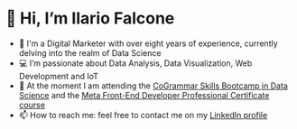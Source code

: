 # 👋 Hi, I’m Ilario Falcone
- 🚀 I'm a Digital Marketer with over eight years of experience, currently delving into the realm of Data Science
- 💻 I’m passionate about Data Analysis, Data Visualization, Web Development and IoT
- 🌱 At the moment I am attending the [CoGrammar Skills Bootcamp in Data Science](https://skills.cogrammar.com/) and the [Meta Front-End Developer Professional Certificate course](https://www.coursera.org/professional-certificates/meta-front-end-developer)
- 📫 How to reach me: feel free to contact me on my [LinkedIn profile](https://www.linkedin.com/in/ilariofalcone/)
<!--- - 💞️ I’m looking to collaborate on --->
<!---
falconeilario/falconeilario is a ✨ special ✨ repository because its `README.md` (this file) appears on your GitHub profile.
You can click the Preview link to take a look at your changes.
--->
